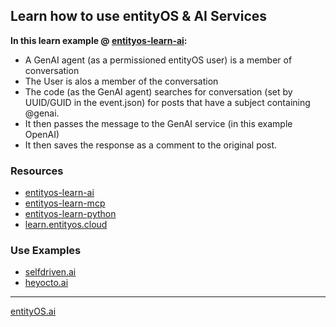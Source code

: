 ## Learn how to use entityOS & AI Services

**In this learn example @ [entityos-learn-ai](https://github.com/ibcom-lab/entityos-learn-ai):**
- A GenAI agent (as a permissioned entityOS user) is a member of conversation
- The User is alos a member of the conversation
- The code (as the GenAI agent) searches for conversation (set by UUID/GUID in the event.json) for posts that have a subject containing @genai. 
- It then passes the message to the GenAI service (in this example OpenAI)
- It then saves the response as a comment to the original post.

### Resources
- [entityos-learn-ai](https://github.com/ibcom-lab/entityos-learn-ai)
- [entityos-learn-mcp](https://github.com/ibcom-lab/entityos-learn-mcp)
- [entityos-learn-python](https://github.com/ibcom-lab/entityos-learn-python)
- [learn.entityos.cloud](https://learn.entityos.cloud)

### Use Examples
- [selfdriven.ai](https://selfdriven.ai)
- [heyocto.ai](https://heyocto.ai)

---
[entityOS.ai](https://entityos.ai)




